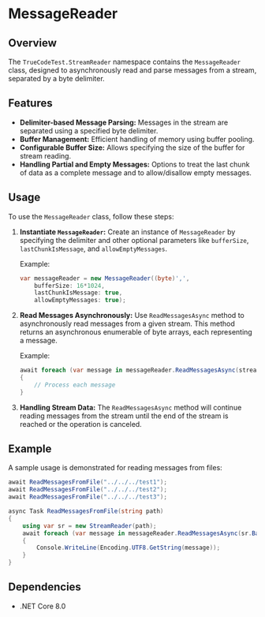 # MessageReader

## Overview
The `TrueCodeTest.StreamReader` namespace contains the `MessageReader` class, designed to asynchronously read and parse messages from a stream, separated by a byte delimiter.

## Features
- **Delimiter-based Message Parsing:** Messages in the stream are separated using a specified byte delimiter.
- **Buffer Management:** Efficient handling of memory using buffer pooling.
- **Configurable Buffer Size:** Allows specifying the size of the buffer for stream reading.
- **Handling Partial and Empty Messages:** Options to treat the last chunk of data as a complete message and to allow/disallow empty messages.

## Usage
To use the `MessageReader` class, follow these steps:

1. **Instantiate `MessageReader`:**
   Create an instance of `MessageReader` by specifying the delimiter and other optional parameters like `bufferSize`, `lastChunkIsMessage`, and `allowEmptyMessages`.

   Example:
   ```csharp
   var messageReader = new MessageReader((byte)',', 
       bufferSize: 16*1024,
       lastChunkIsMessage: true, 
       allowEmptyMessages: true);
   ```

2. **Read Messages Asynchronously:**
   Use `ReadMessagesAsync` method to asynchronously read messages from a given stream. This method returns an asynchronous enumerable of byte arrays, each representing a message.

   Example:
   ```csharp
   await foreach (var message in messageReader.ReadMessagesAsync(stream))
   {
       // Process each message
   }
   ```

3. **Handling Stream Data:**
   The `ReadMessagesAsync` method will continue reading messages from the stream until the end of the stream is reached or the operation is canceled.

## Example
A sample usage is demonstrated for reading messages from files:

```csharp
await ReadMessagesFromFile("../../../test1");
await ReadMessagesFromFile("../../../test2");
await ReadMessagesFromFile("../../../test3");

async Task ReadMessagesFromFile(string path)
{
    using var sr = new StreamReader(path);
    await foreach (var message in messageReader.ReadMessagesAsync(sr.BaseStream))
    {
        Console.WriteLine(Encoding.UTF8.GetString(message));
    }
}
```

## Dependencies
- .NET Core 8.0
